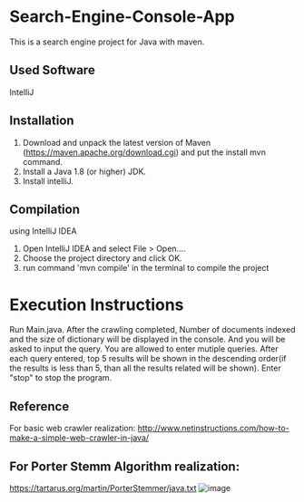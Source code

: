 # Search-Engine-Console-App
This is a search engine project for Java with maven.

## Used Software 
IntelliJ

## Installation
1. Download and unpack the latest version of Maven (https://maven.apache.org/download.cgi) and put the install mvn command. 
2. Install a Java 1.8 (or higher) JDK.
3. Install intelliJ.

## Compilation
using IntelliJ IDEA
1. Open IntelliJ IDEA and select File > Open....
2. Choose the project directory and click OK.
3. run command 'mvn compile' in the terminal to compile the project

# Execution Instructions
Run Main.java. After the crawling completed, Number of documents indexed and the size of dictionary will be displayed in the console. And you will be asked to input the query. You are allowed to enter mutiple queries. After each query entered, top 5 results will be shown in the descending order(if the results is less than 5, than all the results related will be shown). Enter "stop" to stop the program.

## Reference
For basic web crawler realization:
http://www.netinstructions.com/how-to-make-a-simple-web-crawler-in-java/

## For Porter Stemm Algorithm realization:
https://tartarus.org/martin/PorterStemmer/java.txt
![image](https://user-images.githubusercontent.com/46102603/187230859-227885f5-6720-474f-afd8-29df2a8d54b1.png)
